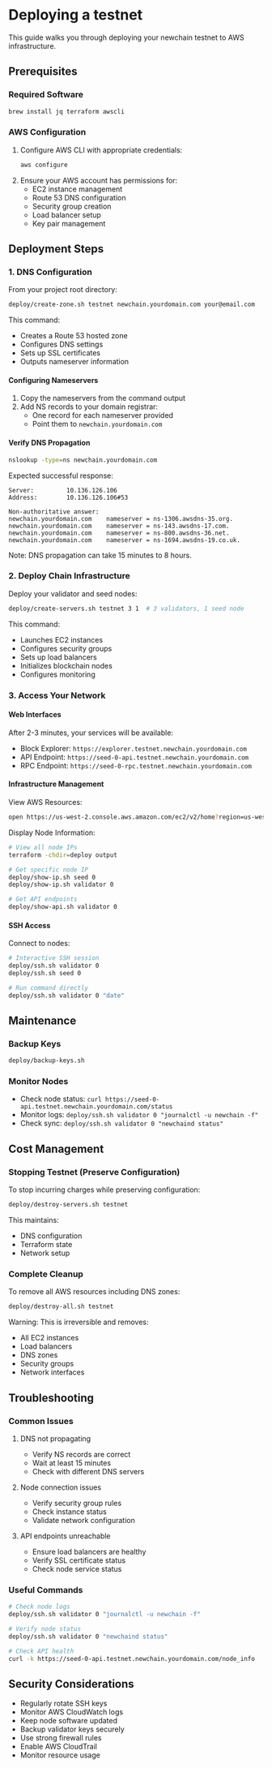 # Deploying a testnet

This guide walks you through deploying your newchain testnet to AWS infrastructure.

## Prerequisites

### Required Software
```bash
brew install jq terraform awscli
```

### AWS Configuration
1. Configure AWS CLI with appropriate credentials:
   ```bash
   aws configure
   ```
2. Ensure your AWS account has permissions for:
   - EC2 instance management
   - Route 53 DNS configuration
   - Security group creation
   - Load balancer setup
   - Key pair management

## Deployment Steps

### 1. DNS Configuration

From your project root directory:

```bash
deploy/create-zone.sh testnet newchain.yourdomain.com your@email.com
```

This command:
- Creates a Route 53 hosted zone
- Configures DNS settings
- Sets up SSL certificates
- Outputs nameserver information

#### Configuring Nameservers

1. Copy the nameservers from the command output
2. Add NS records to your domain registrar:
   - One record for each nameserver provided
   - Point them to `newchain.yourdomain.com`

#### Verify DNS Propagation

```bash
nslookup -type=ns newchain.yourdomain.com
```

Expected successful response:
```
Server:         10.136.126.106
Address:        10.136.126.106#53

Non-authoritative answer:
newchain.yourdomain.com    nameserver = ns-1306.awsdns-35.org.
newchain.yourdomain.com    nameserver = ns-143.awsdns-17.com.
newchain.yourdomain.com    nameserver = ns-800.awsdns-36.net.
newchain.yourdomain.com    nameserver = ns-1694.awsdns-19.co.uk.
```

Note: DNS propagation can take 15 minutes to 8 hours.

### 2. Deploy Chain Infrastructure

Deploy your validator and seed nodes:

```bash
deploy/create-servers.sh testnet 3 1  # 3 validators, 1 seed node
```

This command:
- Launches EC2 instances
- Configures security groups
- Sets up load balancers
- Initializes blockchain nodes
- Configures monitoring

### 3. Access Your Network

#### Web Interfaces

After 2-3 minutes, your services will be available:

- Block Explorer: `https://explorer.testnet.newchain.yourdomain.com`
- API Endpoint: `https://seed-0-api.testnet.newchain.yourdomain.com`
- RPC Endpoint: `https://seed-0-rpc.testnet.newchain.yourdomain.com`

#### Infrastructure Management

View AWS Resources:
```bash
open https://us-west-2.console.aws.amazon.com/ec2/v2/home?region=us-west-2#Instances:
```

Display Node Information:
```bash
# View all node IPs
terraform -chdir=deploy output

# Get specific node IP
deploy/show-ip.sh seed 0
deploy/show-ip.sh validator 0

# Get API endpoints
deploy/show-api.sh validator 0
```

#### SSH Access

Connect to nodes:
```bash
# Interactive SSH session
deploy/ssh.sh validator 0
deploy/ssh.sh seed 0

# Run command directly
deploy/ssh.sh validator 0 "date"
```

## Maintenance

### Backup Keys
```bash
deploy/backup-keys.sh
```

### Monitor Nodes
- Check node status: `curl https://seed-0-api.testnet.newchain.yourdomain.com/status`
- Monitor logs: `deploy/ssh.sh validator 0 "journalctl -u newchain -f"`
- Check sync: `deploy/ssh.sh validator 0 "newchaind status"`

## Cost Management

### Stopping Testnet (Preserve Configuration)

To stop incurring charges while preserving configuration:
```bash
deploy/destroy-servers.sh testnet
```

This maintains:
- DNS configuration
- Terraform state
- Network setup

### Complete Cleanup

To remove all AWS resources including DNS zones:
```bash
deploy/destroy-all.sh testnet
```

Warning: This is irreversible and removes:
- All EC2 instances
- Load balancers
- DNS zones
- Security groups
- Network interfaces

## Troubleshooting

### Common Issues

1. DNS not propagating
   - Verify NS records are correct
   - Wait at least 15 minutes
   - Check with different DNS servers

2. Node connection issues
   - Verify security group rules
   - Check instance status
   - Validate network configuration

3. API endpoints unreachable
   - Ensure load balancers are healthy
   - Verify SSL certificate status
   - Check node service status

### Useful Commands

```bash
# Check node logs
deploy/ssh.sh validator 0 "journalctl -u newchain -f"

# Verify node status
deploy/ssh.sh validator 0 "newchaind status"

# Check API health
curl -k https://seed-0-api.testnet.newchain.yourdomain.com/node_info
```

## Security Considerations

- Regularly rotate SSH keys
- Monitor AWS CloudWatch logs
- Keep node software updated
- Backup validator keys securely
- Use strong firewall rules
- Enable AWS CloudTrail
- Monitor resource usage
